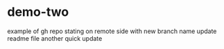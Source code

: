 # demo-two
example of gh repo stating on remote side with new branch name
update readme file
another quick update
